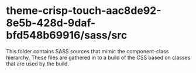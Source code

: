 # theme-crisp-touch-aac8de92-8e5b-428d-9daf-bfd548b69916/sass/src

This folder contains SASS sources that mimic the component-class hierarchy. These files
are gathered in to a build of the CSS based on classes that are used by the build.

